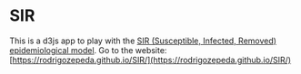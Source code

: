 # SIR
This is a d3js app to play with the [SIR (Susceptible, Infected, Removed) epidemiological model](https://en.wikipedia.org/wiki/Compartmental_models_in_epidemiology#The_SIR_model). Go to the website:
[https://rodrigozepeda.github.io/SIR/](https://rodrigozepeda.github.io/SIR/)
